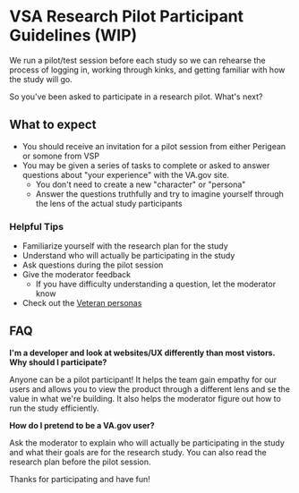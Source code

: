 # VSA Research Pilot Participant Guidelines (WIP)

We run a pilot/test session before each study so we can rehearse the process of logging in, working through kinks, and getting familiar with how the study will go. 

So you've been asked to participate in a research pilot. What's next?

## What to expect
- You should receive an invitation for a pilot session from either Perigean or somone from VSP
- You may be given a series of tasks to complete or asked to answer questions about "your experience" with the VA.gov site.
  - You don't need to create a new "character" or "persona"
  - Answer the questions truthfully and try to imagine yourself through the lens of the actual study participants

### Helpful Tips
- Familiarize yourself with the research plan for the study
- Understand who will actually be participating in the study
- Ask questions during the pilot session
- Give the moderator feedback
  - If you have difficulty understanding a question, let the moderator know
- Check out the [Veteran personas]()

## FAQ
**I'm a developer and look at websites/UX differently than most vistors. Why should I participate?**

Anyone can be a pilot participant! It helps the team gain empathy for our users and allows you to view the product through a different lens and se the value in what we're building. It also helps the moderator figure out how to run the study efficiently.

**How do I pretend to be a VA.gov user?**

Ask the moderator to explain who will actually be participating in the study and what their goals are for the research study. You can also read the research plan before the pilot session.


Thanks for participating and have fun!
